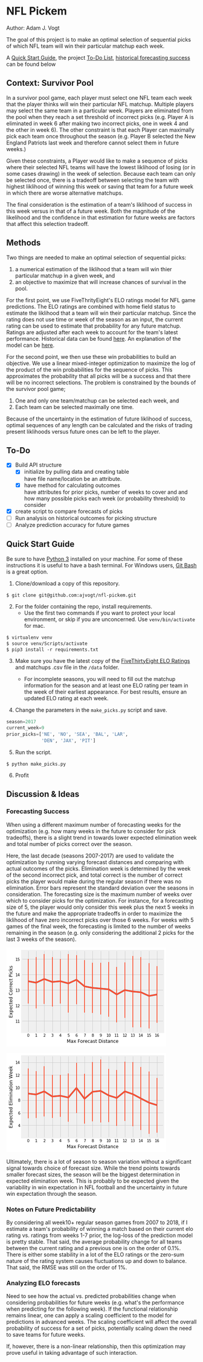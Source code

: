 # NFL Pickem
Author: Adam J. Vogt

The goal of this project is to make an optimal selection of 
sequential picks of which NFL team will win their particular 
matchup each week.  

A [Quick Start Guide](#quickstart), the project
[To-Do List](#todo), 
[historical forecasting success](#historicalsuccess)
can be found below

## Context: Survivor Pool
In a survivor pool game, each player must 
select one NFL team each week that the player thinks 
will win their particular NFL matchup.
Multiple players may select the same 
team in a particular week.
Players are eliminated from the pool when they reach 
a set threshold of incorrect picks (e.g. Player A is eliminated 
in week 6 after 
making two incorrect picks, one in week 4 and the other in 
week 6).
The other constraint is that each Player can maximally pick each 
team once throughout the season (e.g. Player B selected the 
New England Patriots last week and therefore cannot select them 
in future weeks.)

Given these constraints, a Player would like to make a sequence 
of picks where their selected NFL teams will have the lowest 
liklihood of losing (or in some cases drawing) in the week of 
selection.  Because each team can only be selected once, there 
is a tradeoff between selecting the team with highest liklihood 
of winning this week or saving that team for a future week in 
which there are worse alternative matchups.

The final consideration is the estimation of a team's liklihood 
of success in this week versus in that of a future week.  Both 
the magnitude of the likelihood and the confidence in that 
estimation for future weeks are factors that affect this 
selection tradeoff.

## Methods
Two things are needed to make an optimal selection of 
sequential picks:
1. a numerical estimation of the liklihood that a team will 
win thier particular matchup in a given week, and 
2. an objective to maximize that will increase chances of 
survival in the pool.

For the first point, we use FiveThrityEight's ELO ratings model 
for NFL game predictions. 
The ELO ratings are combined with home field 
status to estimate the liklihood that a team will win their 
particular matchup.  Since the rating does not use time or 
week of the season as an input, the current rating can be used 
to estimate that probability for any future matchup.  Ratings 
are adjusted after each week to account for the team's latest 
performance. 
Historical data can be 
found 
[here](https://github.com/fivethirtyeight/nfl-elo-game/blob/master/data/nfl_games.csv). 
An explanation of the model can be 
[here](https://fivethirtyeight.com/methodology/how-our-nfl-predictions-work/).

For the second point, we then use these win probabilities 
to build an objective.  We use a linear mixed-integer 
optimization to maximize the log of the product of the win 
probabilities for the sequence of picks. 
This approximates the probability that all picks will be 
a success and that there will be no incorrect selections. 
The problem is 
constrained by the bounds of the survivor pool game; 
1. One and only one team/matchup can be selected each week, and 
2. Each team can be selected maximally one time.

Because of the uncertainty in the estimation of future 
liklihood of success, optimal sequences of any length can 
be calculated and the risks of trading present liklihoods 
versus future ones can be left to the player.

<a name="todo"></a>

## To-Do
- [x] Build API structure
  - [x] initialize by pulling data and creating table <br/>
  have file name/location be an attribute.
  - [x] have method for calculating outcomes <br/>
  have attributes for prior picks, number of weeks to cover and
  and how many possible picks each week (or probability threshold)
  to consider
- [x] create script to compare forecasts of picks
- [ ] Run analysis on historical outcomes for picking structure
- [ ] Analyze prediction accuracy for future games

<a name="quickstart"></a>

## Quick Start Guide
Be sure to have 
[Python 3](https://www.python.org/download/releases/3.0/) 
installed on your machine.  For some 
of these instructions it is useful to have a bash terminal. 
For Windows users, 
[Git Bash](https://gitforwindows.org/) 
is a great option.
1. Clone/download a copy of this repository.

```console
$ git clone git@github.com:ajvogt/nfl-pickem.git
```

2. For the folder containing the repo, 
install requirements. 
   * Use the first two commands 
if you want to protect your local environment, or skip if you are 
unconcerned.  Use `venv/bin/activate` for mac.

```console
$ virtualenv venv
$ source venv/Scripts/activate
$ pip3 install -r requirements.txt
```

3. Make sure you have the latest copy of the 
[FiveThirtyEight ELO Ratings](https://github.com/fivethirtyeight/nfl-elo-game/blob/master/data/nfl_games.csv)
and matchups .csv file in the `/data` folder.

   * For incomplete seasons, you will need to fill out the 
   matchup information for the season and at least one ELO 
   rating per team in the week of their earliest appearance. 
   For best results, ensure an updated ELO rating at each week.

4. Change the parameters in the `make_picks.py` script and 
save.

```python
season=2017
current_week=9
prior_picks=['NE', 'NO', 'SEA', 'BAL', 'LAR',
             'DEN', 'JAX', 'PIT']
```

5. Run the script.

```console
$ python make_picks.py
```

6. Profit

## Discussion & Ideas

<a name="historicalsuccess"></a>

### Forecasting Success
When using a different maximum number of forecasting weeks for the optimization 
(e.g. how many weeks in the future to consider for pick tradeoffs), there is a 
slight trend in towards lower expected elimination week and total number of 
picks correct over the season.  

Here, the last decade (seasons 2007-2017) are 
used to validate the optimization by running varying forecast distances and 
comparing with actual outcomes of the picks. Elimination week is determined by 
the week of the second incorrect pick, and total correct is the number of 
correct picks the player would make during the regular season if there was no 
elimination. 
Error bars represent the standard deviation over the seasons in consideration. 
The forecasting size is the maximum number of weeks over which 
to consider picks for the optimization.  For instance, for a forecasting 
size of 5, the player would only consider this week plus the next 5 weeks in 
the future and make the appropriate tradeoffs in order to maximize the liklihood 
of have zero incorrect picks over those 6 weeks.  For weeks with 5 games of the 
final week, the forecasting is limited to the number of weeks remaining in the 
season (e.g. only considering the additional 2 picks for the last 3 weeks of 
the season).

![alt text](results/expected_correct_picks.png)

![alt text](results/expected_elimination_week.png)

Ultimately, there is a lot of season to season variation without a significant 
signal towards choice of forecast size. While the trend points towards smaller 
forecast sizes, the season will be the biggest determination in expected 
elimination week. This is probably to be expected given the variability in 
win expectation in NFL football and the uncertainty in future win expectation 
through the season.


### Notes on Future Predictability
By considering all week10+ regular season games from 2007 to 2018, if I estimate a
team's probability of winning a match based on their current elo rating vs. ratings from
weeks 1-7 prior, the log-loss of the prediction model is pretty stable.  That said, 
the average probability change for all teams between the current rating and a previous 
one is on the order of 0.1%.  There is either some stability in a lot of the ELO ratings 
or the zero-sum nature of the rating system causes fluctuations up and down to balance. 
That said, the RMSE was still on the order of 1%.

### Analyzing ELO forecasts
Need to see how the actual vs. predicted probabilities change when considering
probabilities for future weeks (e.g. what's the performance when predicting for
the following week).  If the functional relationship remains linear, one can
apply a scaling coefficient to the model for predictions in advanced weeks.
The scaling coefficient will affect the overall probability of success for
a set of picks, potentially scaling down the need to save teams for future
weeks.

If, however, there is a non-linear relationship, then this optimization may
prove useful in taking advantage of such interaction.